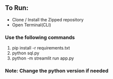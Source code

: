 ## To Run:

- Clone / Install the Zipped repository
- Open Terminal(CLI)

### Use the following commands

1. pip install -r requirements.txt 
2. python sql.py
3. python -m streamlit run app.py

### Note: Change the python version if needed